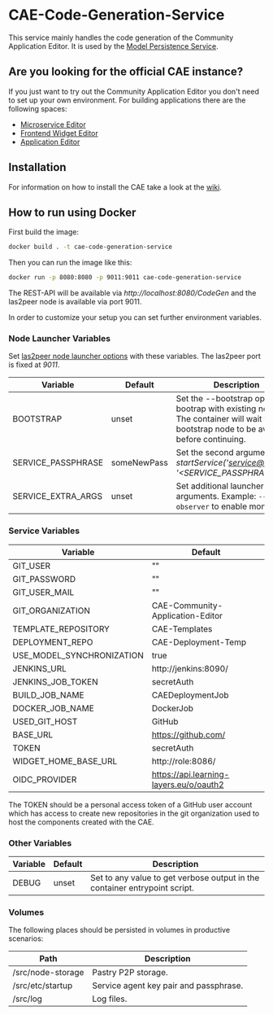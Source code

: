# CAE-Code-Generation-Service
This service mainly handles the code generation of the Community Application
Editor.
It is used by the [Model Persistence Service](https://github.com/rwth-acis/CAE-Model-Persistence-Service).

## Are you looking for the official CAE instance?
If you just want to try out the Community Application Editor you don't need to set up your own environment. For building applications there are the following spaces:
* [Microservice Editor](http://cloud10.dbis.rwth-aachen.de:8081/spaces/CAEMicroservice)
* [Frontend Widget Editor](http://cloud10.dbis.rwth-aachen.de:8081/spaces/CAEFrontend)
* [Application Editor](http://cloud10.dbis.rwth-aachen.de:8081/spaces/CAEApplication)

## Installation
For information on how to install the CAE take a look at the [wiki](https://github.com/rwth-acis/CAE/wiki/Deployment-and-Configuration).

## How to run using Docker


First build the image:
```bash
docker build . -t cae-code-generation-service
```

Then you can run the image like this:

```bash
docker run -p 8080:8080 -p 9011:9011 cae-code-generation-service
```

The REST-API will be available via *http://localhost:8080/CodeGen* and the las2peer node is available via port 9011.

In order to customize your setup you can set further environment variables.

### Node Launcher Variables

Set [las2peer node launcher options](https://github.com/rwth-acis/las2peer-Template-Project/wiki/L2pNodeLauncher-Commands#at-start-up) with these variables.
The las2peer port is fixed at *9011*.

| Variable | Default | Description |
|----------|---------|-------------|
| BOOTSTRAP | unset | Set the --bootstrap option to bootrap with existing nodes. The container will wait for any bootstrap node to be available before continuing. |
| SERVICE_PASSPHRASE | someNewPass | Set the second argument in *startService('<service@version>', '<SERVICE_PASSPHRASE>')*. |
| SERVICE_EXTRA_ARGS | unset | Set additional launcher arguments. Example: ```--observer``` to enable monitoring. |

### Service Variables


| Variable | Default |
|----------|---------|
| GIT_USER | "" |
| GIT_PASSWORD | "" |
| GIT_USER_MAIL | "" |
| GIT_ORGANIZATION | CAE-Community-Application-Editor |
| TEMPLATE_REPOSITORY | CAE-Templates |
| DEPLOYMENT_REPO | CAE-Deployment-Temp |
| USE_MODEL_SYNCHRONIZATION | true |
| JENKINS_URL | http://jenkins:8090/ |
| JENKINS_JOB_TOKEN | secretAuth |
| BUILD_JOB_NAME | CAEDeploymentJob |
| DOCKER_JOB_NAME | DockerJob |
| USED_GIT_HOST | GitHub |
| BASE_URL | https://github.com/ |
| TOKEN | secretAuth |
| WIDGET_HOME_BASE_URL | http://role:8086/ |
| OIDC_PROVIDER | https://api.learning-layers.eu/o/oauth2 |

The TOKEN should be a personal access token of a GitHub user account which has access to create new repositories in the git organization used to host the components created with the CAE.

### Other Variables

| Variable | Default | Description |
|----------|---------|-------------|
| DEBUG  | unset | Set to any value to get verbose output in the container entrypoint script. |

### Volumes

The following places should be persisted in volumes in productive scenarios:

| Path | Description |
|------|-------------|
| /src/node-storage | Pastry P2P storage. |
| /src/etc/startup | Service agent key pair and passphrase. |
| /src/log | Log files. |
